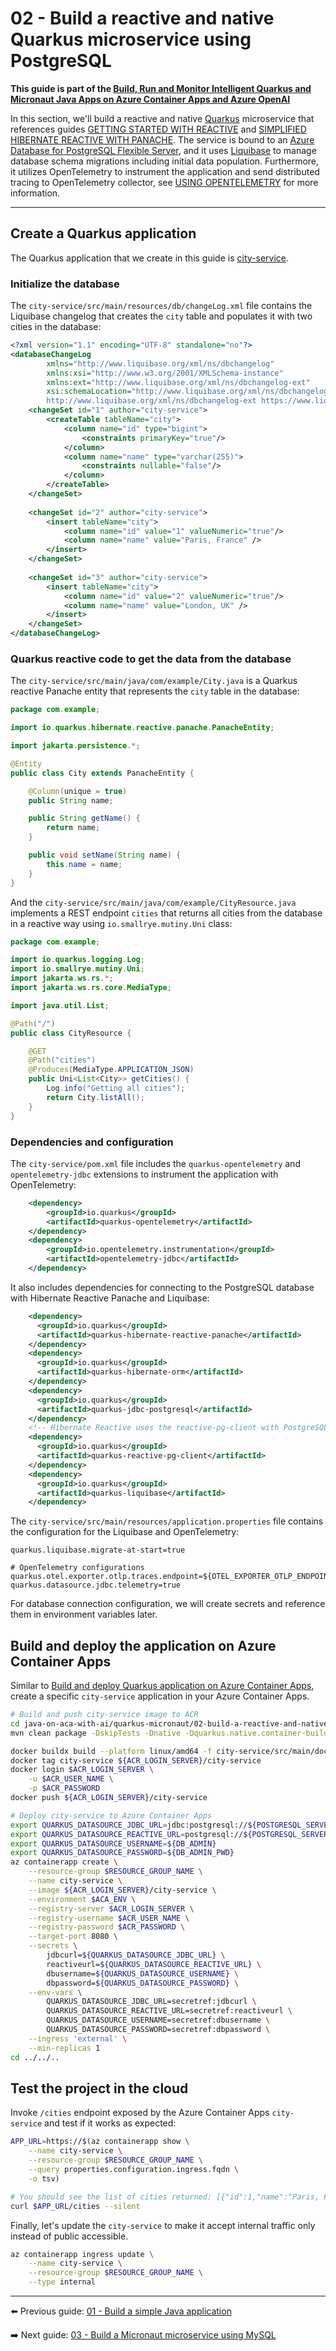 # 02 - Build a reactive and native Quarkus microservice using PostgreSQL

__This guide is part of the [Build, Run and Monitor Intelligent Quarkus and Micronaut Java Apps on Azure Container Apps and Azure OpenAI](../README.md)__

In this section, we'll build a reactive and native [Quarkus](https://quarkus.io/) microservice that references guides [GETTING STARTED WITH REACTIVE](https://quarkus.io/guides/getting-started-reactive) and [SIMPLIFIED HIBERNATE REACTIVE WITH PANACHE](https://quarkus.io/guides/hibernate-reactive-panache). The service is bound to an [Azure Database for PostgreSQL Flexible Server](https://learn.microsoft.com/azure/postgresql/flexible-server/overview), and it uses [Liquibase](https://quarkus.io/guides/liquibase) to manage database schema migrations including initial data population. Furthermore, it utilizes OpenTelemetry to instrument the application and send distributed tracing to OpenTelemetry collector, see [USING OPENTELEMETRY](https://quarkus.io/guides/opentelemetry) for more information.

---

## Create a Quarkus application

The Quarkus application that we create in this guide is [city-service](city-service).

### Initialize the database

The `city-service/src/main/resources/db/changeLog.xml` file contains the Liquibase changelog that creates the `city` table and populates it with two cities in the database:

```xml
<?xml version="1.1" encoding="UTF-8" standalone="no"?>
<databaseChangeLog
        xmlns="http://www.liquibase.org/xml/ns/dbchangelog"
        xmlns:xsi="http://www.w3.org/2001/XMLSchema-instance"
        xmlns:ext="http://www.liquibase.org/xml/ns/dbchangelog-ext"
        xsi:schemaLocation="http://www.liquibase.org/xml/ns/dbchangelog https://www.liquibase.org/xml/ns/dbchangelog/dbchangelog-latest.xsd
        http://www.liquibase.org/xml/ns/dbchangelog-ext https://www.liquibase.org/xml/ns/dbchangelog/dbchangelog-ext.xsd">
    <changeSet id="1" author="city-service">
        <createTable tableName="city">
            <column name="id" type="bigint">
                <constraints primaryKey="true"/>
            </column>
            <column name="name" type="varchar(255)">
                <constraints nullable="false"/>
            </column>
        </createTable>
    </changeSet>
    
    <changeSet id="2" author="city-service">
        <insert tableName="city">
            <column name="id" value="1" valueNumeric="true"/>
            <column name="name" value="Paris, France" />
        </insert>
    </changeSet>
    
    <changeSet id="3" author="city-service">
        <insert tableName="city">
            <column name="id" value="2" valueNumeric="true"/>
            <column name="name" value="London, UK" />
        </insert>
    </changeSet>
</databaseChangeLog>
```

### Quarkus reactive code to get the data from the database

The `city-service/src/main/java/com/example/City.java` is a Quarkus reactive Panache entity that represents the `city` table in the database:

```java
package com.example;

import io.quarkus.hibernate.reactive.panache.PanacheEntity;

import jakarta.persistence.*;

@Entity
public class City extends PanacheEntity {

    @Column(unique = true)
    public String name;

    public String getName() {
        return name;
    }

    public void setName(String name) {
        this.name = name;
    }
}
```

And the `city-service/src/main/java/com/example/CityResource.java` implements a REST endpoint `cities` that returns all cities from the database in a reactive way using `io.smallrye.mutiny.Uni` class:

```java
package com.example;

import io.quarkus.logging.Log;
import io.smallrye.mutiny.Uni;
import jakarta.ws.rs.*;
import jakarta.ws.rs.core.MediaType;

import java.util.List;

@Path("/")
public class CityResource {

    @GET
    @Path("cities")
    @Produces(MediaType.APPLICATION_JSON)
    public Uni<List<City>> getCities() {
        Log.info("Getting all cities");
        return City.listAll();
    }
}
```

### Dependencies and configuration

The `city-service/pom.xml` file includes the `quarkus-opentelemetry` and `opentelemetry-jdbc` extensions to instrument the application with OpenTelemetry:

```xml
    <dependency>
        <groupId>io.quarkus</groupId>
        <artifactId>quarkus-opentelemetry</artifactId>
    </dependency>
    <dependency>
        <groupId>io.opentelemetry.instrumentation</groupId>
        <artifactId>opentelemetry-jdbc</artifactId>
    </dependency>
```

It also includes dependencies for connecting to the PostgreSQL database with Hibernate Reactive Panache and Liquibase:

```xml
    <dependency>
      <groupId>io.quarkus</groupId>
      <artifactId>quarkus-hibernate-reactive-panache</artifactId>
    </dependency>
    <dependency>
      <groupId>io.quarkus</groupId>
      <artifactId>quarkus-hibernate-orm</artifactId>
    </dependency>
    <dependency>
      <groupId>io.quarkus</groupId>
      <artifactId>quarkus-jdbc-postgresql</artifactId>
    </dependency>
    <!-- Hibernate Reactive uses the reactive-pg-client with PostgreSQL under the hood -->
    <dependency>
      <groupId>io.quarkus</groupId>
      <artifactId>quarkus-reactive-pg-client</artifactId>
    </dependency>
    <dependency>
      <groupId>io.quarkus</groupId>
      <artifactId>quarkus-liquibase</artifactId>
    </dependency>
```

The `city-service/src/main/resources/application.properties` file contains the configuration for the Liquibase and OpenTelemetry:

```properties
quarkus.liquibase.migrate-at-start=true

# OpenTelemetry configurations
quarkus.otel.exporter.otlp.traces.endpoint=${OTEL_EXPORTER_OTLP_ENDPOINT}
quarkus.datasource.jdbc.telemetry=true
```

For database connection configuration, we will create secrets and reference them in environment variables later.

## Build and deploy the application on Azure Container Apps

Similar to [Build and deploy Quarkus application on Azure Container Apps](../01-build-a-simple-java-application/README.md#build-and-deploy-quarkus-application-on-azure-container-apps), create a specific `city-service` application in your Azure Container Apps.

```bash
# Build and push city-service image to ACR
cd java-on-aca-with-ai/quarkus-micronaut/02-build-a-reactive-and-native-quarkus-microservice-using-postgresql
mvn clean package -DskipTests -Dnative -Dquarkus.native.container-build -f city-service/pom.xml

docker buildx build --platform linux/amd64 -f city-service/src/main/docker/Dockerfile.native -t city-service ./city-service
docker tag city-service ${ACR_LOGIN_SERVER}/city-service
docker login $ACR_LOGIN_SERVER \
    -u $ACR_USER_NAME \
    -p $ACR_PASSWORD
docker push ${ACR_LOGIN_SERVER}/city-service

# Deploy city-service to Azure Container Apps
export QUARKUS_DATASOURCE_JDBC_URL=jdbc:postgresql://${POSTGRESQL_SERVER_NAME}.postgres.database.azure.com:5432/${DB_NAME}?sslmode=require
export QUARKUS_DATASOURCE_REACTIVE_URL=postgresql://${POSTGRESQL_SERVER_NAME}.postgres.database.azure.com:5432/${DB_NAME}?sslmode=require
export QUARKUS_DATASOURCE_USERNAME=${DB_ADMIN}
export QUARKUS_DATASOURCE_PASSWORD=${DB_ADMIN_PWD}
az containerapp create \
    --resource-group $RESOURCE_GROUP_NAME \
    --name city-service \
    --image ${ACR_LOGIN_SERVER}/city-service \
    --environment $ACA_ENV \
    --registry-server $ACR_LOGIN_SERVER \
    --registry-username $ACR_USER_NAME \
    --registry-password $ACR_PASSWORD \
    --target-port 8080 \
    --secrets \
        jdbcurl=${QUARKUS_DATASOURCE_JDBC_URL} \
        reactiveurl=${QUARKUS_DATASOURCE_REACTIVE_URL} \
        dbusername=${QUARKUS_DATASOURCE_USERNAME} \
        dbpassword=${QUARKUS_DATASOURCE_PASSWORD} \
    --env-vars \
        QUARKUS_DATASOURCE_JDBC_URL=secretref:jdbcurl \
        QUARKUS_DATASOURCE_REACTIVE_URL=secretref:reactiveurl \
        QUARKUS_DATASOURCE_USERNAME=secretref:dbusername \
        QUARKUS_DATASOURCE_PASSWORD=secretref:dbpassword \
    --ingress 'external' \
    --min-replicas 1
cd ../../..
```

## Test the project in the cloud

Invoke `/cities` endpoint exposed by the Azure Container Apps `city-service` and test if it works as expected:

```bash
APP_URL=https://$(az containerapp show \
    --name city-service \
    --resource-group $RESOURCE_GROUP_NAME \
    --query properties.configuration.ingress.fqdn \
    -o tsv)

# You should see the list of cities returned: [{"id":1,"name":"Paris, France"},{"id":2,"name":"London, UK"}]
curl $APP_URL/cities --silent
```

Finally, let's update the `city-service` to make it accept internal traffic only instead of public accessible.

```bash
az containerapp ingress update \
    --name city-service \
    --resource-group $RESOURCE_GROUP_NAME \
    --type internal
```

---

⬅️ Previous guide: [01 - Build a simple Java application](../01-build-a-simple-java-application/README.md)

➡️ Next guide: [03 - Build a Micronaut microservice using MySQL](../03-build-a-micronaut-microservice-using-mysql/README.md)
